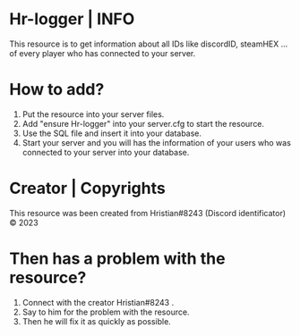 # Hr-logger | INFO
This resource is to get information about all IDs like discordID, steamHEX ... of every player who has connected to your server.
# How to add?
1. Put the resource into your server files.
2. Add "ensure Hr-logger" into your server.cfg to start the resource.
3. Use the SQL file and insert it into your database.
4. Start your server and you will has the information of your users who was connected to your server into your database.
# Creator | Copyrights
This resource was been created from Hristian#8243 (Discord identificator) © 2023
# Then has a problem with the resource?
1. Connect with the creator Hristian#8243 .
2. Say to him for the problem with the resource.
3. Then he will fix it as quickly as possible.
